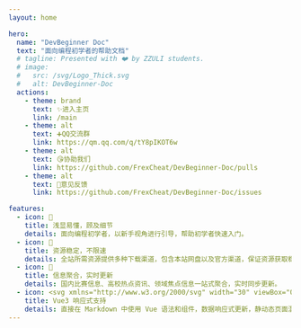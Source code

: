 ```yaml
---
layout: home

hero:
  name: "DevBeginner Doc"
  text: "面向编程初学者的帮助文档"
  # tagline: Presented with ❤️ by ZZULI students.
  # image:
  #   src: /svg/Logo_Thick.svg
  #   alt: DevBeginner-Doc
  actions:
    - theme: brand
      text: ✨进入主页
      link: /main
    - theme: alt
      text: ➕QQ交流群
      link: https://qm.qq.com/q/tY8pIKOT6w
    - theme: alt
      text: 😘协助我们
      link: https://github.com/FrexCheat/DevBeginner-Doc/pulls
    - theme: alt
      text: 📝意见反馈
      link: https://github.com/FrexCheat/DevBeginner-Doc/issues

features:
  - icon: 🙂
    title: 浅显易懂，顾及细节
    details: 面向编程初学者，以新手视角进行引导，帮助初学者快速入门。
  - icon: 🚀
    title: 资源稳定，不限速
    details: 全站所需资源提供多种下载渠道，包含本站网盘以及官方渠道，保证资源获取稳定不限速。
  - icon: 📢
    title: 信息聚合，实时更新
    details: 国内比赛信息、高校热点资讯、领域焦点信息一站式聚合，实时同步更新。
  - icon: <svg xmlns="http://www.w3.org/2000/svg" width="30" viewBox="0 0 256 220.8"><path fill="#41B883" d="M204.8 0H256L128 220.8 0 0h97.92L128 51.2 157.44 0h47.36Z"/><path fill="#41B883" d="m0 0 128 220.8L256 0h-51.2L128 132.48 50.56 0H0Z"/><path fill="#35495E" d="M50.56 0 128 133.12 204.8 0h-47.36L128 51.2 97.92 0H50.56Z"/></svg>
    title: Vue3 响应式支持
    details: 直接在 Markdown 中使用 Vue 语法和组件，数据响应式更新，静动态页面混合。
---
```

